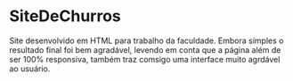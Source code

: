 # SiteDeChurros
Site desenvolvido em HTML para trabalho da faculdade. Embora símples o resultado final foi bem agradável, levendo em conta que a página
além de ser 100% responsiva, também traz comsigo uma interface muito agrdável ao usuário.
